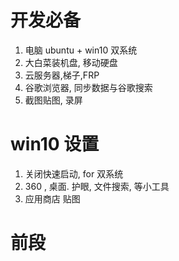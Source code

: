 # 开发必备

1. 电脑 ubuntu + win10 双系统
2. 大白菜装机盘, 移动硬盘
4. 云服务器,梯子,FRP
5. 谷歌浏览器, 同步数据与谷歌搜索
6. 截图贴图, 录屏

# win10 设置
1. 关闭快速启动, for 双系统
1. 360 , 桌面. 护眼, 文件搜索, 等小工具
1. 应用商店 贴图

# 前段
